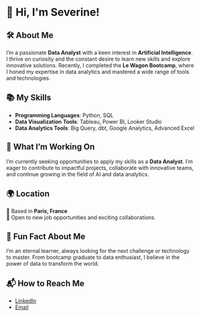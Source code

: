# 👋 Hi, I'm Severine! 

## 🛠️ About Me
I’m a passionate **Data Analyst** with a keen interest in **Artificial Intelligence**. I thrive on curiosity and the constant desire to learn new skills and explore innovative solutions. Recently, I completed the **Le Wagon Bootcamp**, where I honed my expertise in data analytics and mastered a wide range of tools and technologies.

## 📚 My Skills
- **Programming Languages**: Python, SQL  
- **Data Visualization Tools**: Tableau, Power BI, Looker Studio  
- **Data Analytics Tools**: Big Query, dbt, Google Analytics, Advanced Excel 
 

## 🚀 What I’m Working On
I’m currently seeking opportunities to apply my skills as a **Data Analyst**. I’m eager to contribute to impactful projects, collaborate with innovative teams, and continue growing in the field of AI and data analytics.

## 🌍 Location
📍 Based in **Paris, France**  
🤝 Open to new job opportunities and exciting collaborations.

## 🎯 Fun Fact About Me
I’m an eternal learner, always looking for the next challenge or technology to master. From bootcamp graduate to data enthusiast, I believe in the power of data to transform the world.

## 📬 How to Reach Me
- [LinkedIn](https://www.linkedin.com/in/severine-darocha)  
- [Email](mailto:severinedarocha15@gmail.com)  
